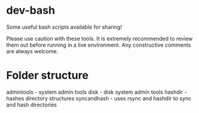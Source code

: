 # dev-bash
Some useful bash scripts available for sharing!

Please use caution with these tools. It is extremely recommended to review them
out before running in a live environment. Any constructive comments are always
welcome.

# Folder structure
admintools                - system admin tools
  disk                    - disk system admin tools
    hashdir               - hashes directory structures
    syncandhash           - uses rsync and hashdir to sync and hash directories
